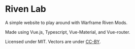 # Riven Lab

A simple website to play around with Warframe Riven Mods.

Made using Vue.js, Typescript, Vue-Material, and Vue-router.

Licensed under MIT. Vectors are under [CC-BY](http://creativecommons.org/licenses/by/4.0/).
